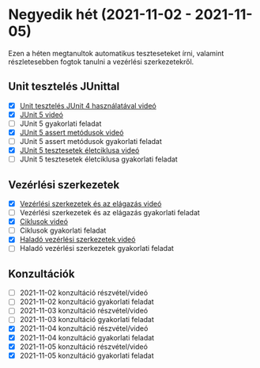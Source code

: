# Negyedik hét (2021-11-02 - 2021-11-05)

Ezen a héten megtanultok automatikus teszteseteket írni, valamint részletesebben 
fogtok tanulni a vezérlési szerkezetekről.

## Unit tesztelés JUnittal

* [x] [Unit tesztelés JUnit 4 használatával videó](https://e-learning.training360.com/courses/take/java-se-alapok-java-nyelvi-elemek/lessons/10709855-unit-teszteles-junit-4-hasznalataval)
* [x] [JUnit 5 videó](https://e-learning.training360.com/courses/take/java-se-alapok-java-nyelvi-elemek/lessons/17606488-junit-5)
* [ ] JUnit 5 gyakorlati feladat
* [x] [JUnit 5 assert metódusok videó](https://e-learning.training360.com/courses/take/java-se-alapok-java-nyelvi-elemek/lessons/28177547-junit-5-assert-metodusok)
* [ ] JUnit 5 assert metódusok gyakorlati feladat
* [x] [JUnit 5 tesztesetek életciklusa videó](https://e-learning.training360.com/courses/take/java-se-alapok-java-nyelvi-elemek/lessons/28177579-junit-5-tesztesetek-eletciklusa)
* [ ] JUnit 5 tesztesetek életciklusa gyakorlati feladat  

## Vezérlési szerkezetek

* [x] [Vezérlési szerkezetek és az elágazás videó](https://e-learning.training360.com/courses/take/java-se-alapok-java-nyelvi-elemek/lessons/10709847-vezerlesi-szerkezetek-es-az-elagazas)
* [ ] Vezérlési szerkezetek és az elágazás gyakorlati feladat
* [x] [Ciklusok videó](https://e-learning.training360.com/courses/take/java-se-alapok-java-nyelvi-elemek/lessons/10709839-ciklusok)
* [ ] Ciklusok gyakorlati feladat
* [x] [Haladó vezérlési szerkezetek videó](https://e-learning.training360.com/courses/take/java-se-alapok-java-nyelvi-elemek/lessons/10709794-halado-vezerlesi-szerkezetek)
* [ ] Haladó vezérlési szerkezetek gyakorlati feladat

## Konzultációk

* [ ] 2021-11-02 konzultáció részvétel/videó
* [ ] 2021-11-02 konzultáció gyakorlati feladat
* [ ] 2021-11-03 konzultáció részvétel/videó
* [ ] 2021-11-03 konzultáció gyakorlati feladat
* [x] 2021-11-04 konzultáció részvétel/videó
* [x] 2021-11-04 konzultáció gyakorlati feladat
* [x] 2021-11-05 konzultáció részvétel/videó
* [x] 2021-11-05 konzultáció gyakorlati feladat
